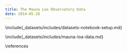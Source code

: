 ```yaml
---
title: The Mauna Loa Observatory Data
date: 2014-05-28
---
```


\include{_datasets/includes/datasets-notebook-setup.md}

\include{_datasets/includes/mauna-loa-data.md}

\references
